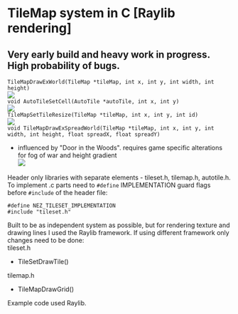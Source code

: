 # TileMap system in C [Raylib rendering]

## Very early build and heavy work in progress. High probability of bugs.

`TileMapDrawExWorld(TileMap *tileMap, int x, int y, int width, int height)`    
![](https://github.com/nezvers/TileMap/raw/master/Resource/Preview.gif)    
`void AutoTileSetCell(AutoTile *autoTile, int x, int y)`    
![](https://github.com/nezvers/TileMap/raw/master/Resource/Preview_autotile.gif)     
`TileMapSetTileResize(TileMap *tileMap, int x, int y, int id)`    
![](https://github.com/nezvers/TileMap/raw/master/Resource/Preview_TileMap_resize.gif)    
`void TileMapDrawExSpreadWorld(TileMap *tileMap, int x, int y, int width, int height, float spreadX, float spreadY)`    
- influenced by "Door in the Woods". requires game specific alterations for fog of war and height gradient    
![](https://github.com/nezvers/TileMap/raw/master/Resource/Preview_TileMap_spread.gif)    
    
Header only libraries with separate elements - tileset.h, tilemap.h, autotile.h.
To implement .c parts need to `#define` IMPLEMENTATION guard flags before `#include` of the header file:    
```
#define NEZ_TILESET_IMPLEMENTATION
#include "tileset.h"
```

Built to be as independent system as possible, but for rendering texture and drawing lines I used the Raylib framework.
If using different framework only changes need to be done:    
tileset.h    
- TileSetDrawTile()

tilemap.h
- TileMapDrawGrid()

Example code used Raylib.

